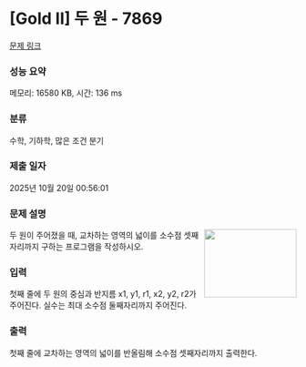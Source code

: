 # [Gold II] 두 원 - 7869 

[문제 링크](https://www.acmicpc.net/problem/7869) 

### 성능 요약

메모리: 16580 KB, 시간: 136 ms

### 분류

수학, 기하학, 많은 조건 분기

### 제출 일자

2025년 10월 20일 00:56:01

### 문제 설명

<p><img alt="" src="https://www.acmicpc.net/upload/images/one(1).png" style="float:right; height:120px; opacity:0.9; width:162px">두 원이 주어졌을 때, 교차하는 영역의 넓이를 소수점 셋째자리까지 구하는 프로그램을 작성하시오.</p>

### 입력 

 <p>첫째 줄에 두 원의 중심과 반지름 x1, y1, r1, x2, y2, r2가 주어진다. 실수는 최대 소수점 둘째자리까지 주어진다.</p>

### 출력 

 <p>첫째 줄에 교차하는 영역의 넓이를 반올림해 소수점 셋째자리까지 출력한다.</p>


